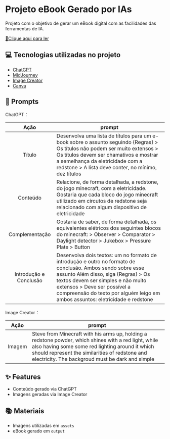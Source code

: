 # Projeto eBook Gerado por IAs
Projeto com o objetivo de gerar um eBook digital com as facilidades das ferramentas de IA. 

<a href="https://github.com/Kaic-Furushima/eBook-EletricidadeVermelha-DIO/blob/main/output/Eletricidade%20Vermelha.pdf" title="View PDF now"> 📕Clique aqui para ler</a>

## 💻 Tecnologias utilizadas no projeto

- [ChatGPT](https://chat.openai.com/) 
- [MidJourney](https://www.midjourney.com/app/)
- [Image Creator](https://www.microsoft.com/pt-br/edge/features/image-creator)
- [Canva](https://www.canva.com)

## 🧠 Prompts


ChatGPT：

|   Ação   | prompt                                                                                                                                                                                                                                                                         |
| :------: | ------------------------------------------------------------------------------------------------------------------------------------------------------------------------------------------------------------------------------------------------------------------------------ |
|  Título  | Desenvolva uma lista de títulos para um e-book sobre o assunto seguindo {Regras} > Os títulos não podem ser muito extensos > Os títulos devem ser chamativos e mostrar a semelhança da eletricidade com a redstone > A lista deve conter, no mínimo, dez títulos                                                       |
| Conteúdo | Relacione, de forma detalhada, a redstone, do jogo minecraft, com a eletricidade. Gostaria que cada bloco do jogo minecraft utilizado em circutos de redstone seja relacionado com algum dispositivo de eletricidade |
| Complementação | Gostaria de saber, de forma detalhada, os equivalentes elétricos dos seguintes blocos do minecraft: > Observer > Comparator > Daylight detector > Jukebox > Pressure Plate > Button |
| Introdução e Conclusão | Desenvolva dois textos: um no formato de introdução e outro no formato de conclusão. Ambos sendo sobre esse assunto Além disso, siga {Regras} > Os textos devem ser simples e não muito extensos > Deve ser possível a compreensão do texto por alguém leigo em ambos assuntos: eletricidade e redstone |


Image Creator：

|  Ação  | prompt                                                                                 |
| :----: | -------------------------------------------------------------------------------------- |
| Imagem | Steve from Minecraft with his arms up, holding a redstone powder, which shines with a red light, while also having some some red lighting around it which should represent the similarities of redstone and electricity. The backgroud must be dark and simple |

## ✨ Features

- Conteúdo gerado via ChatGPT
- Imagens geradas via Image Creator

## 📚 Materiais

- Imagens utilizadas em `assets`
- eBook gerado em `output`
